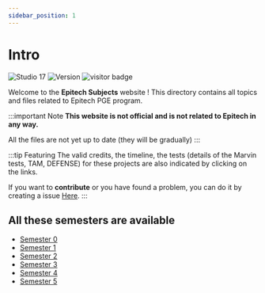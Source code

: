 ```yaml
---
sidebar_position: 1
---
```


# Intro

![Studio 17](https://img.shields.io/badge/Github-Studio--17-06DFF9)
![Version](https://img.shields.io/badge/Release-v0.5beta-ff0000)
![visitor badge](https://visitor-badge.glitch.me/badge?page_id=Studio-17.Epitech-Subjects)

Welcome to the **Epitech Subjects** website ! This directory contains all topics and files related to Epitech PGE program.

:::important Note
**This website is not official and is not related to Epitech in any way.**

All the files are not yet up to date (they will be gradually)
:::

:::tip Featuring
The valid credits, the timeline, the tests (details of the Marvin tests, TAM, DEFENSE) for these projects are also indicated by clicking on the links.

If you want to **contribute** or you have found a problem, you can do it by creating a issue [Here](https://github.com/Studio-17/Epitech-Subjects/issues).
:::

## All these semesters are available

- [Semester 0](/docs/category/semester-0)
- [Semester 1](/docs/category/semester-1)
- [Semester 2](/docs/category/semester-2)
- [Semester 3](/docs/category/semester-3)
- [Semester 4](/docs/category/semester-4)
- [Semester 5](/docs/category/semester-5)

